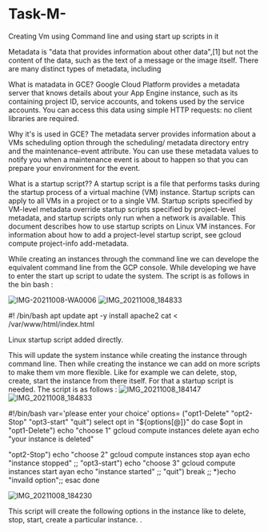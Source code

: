 # Task-M-
Creating Vm using Command line and using start up scripts in it 

Metadata is "data that provides information about other data",[1] but not the content of the data, such as the text of a message or the image itself. There are many distinct types of metadata, including


What is matadata in GCE? 
Google Cloud Platform provides a metadata server that knows details about your App Engine instance, such as its containing project ID, service accounts, and tokens used by the service accounts. You can access this data using simple HTTP requests: no client libraries are required.

Why it's is used in GCE? 
The metadata server provides information about a VMs scheduling option through the scheduling/ metadata directory entry and the maintenance-event attribute. You can use these metadata values to notify you when a maintenance event is about to happen so that you can prepare your environment for the event.

What is a startup script?? 
A startup script is a file that performs tasks during the startup process of a virtual machine (VM) instance. Startup scripts can apply to all VMs in a project or to a single VM. Startup scripts specified by VM-level metadata override startup scripts specified by project-level metadata, and startup scripts only run when a network is available. This document describes how to use startup scripts on Linux VM instances. For information about how to add a project-level startup script, see gcloud compute project-info add-metadata.


While creating an instances through the command line we can develope the equivalent command line from the GCP console. While developing we have to enter the start up script to udate the system. 
The script is as follows in the bin bash :


![IMG-20211008-WA0006](https://user-images.githubusercontent.com/92073589/136561305-7d61526d-3934-443c-97c7-b07b56584188.jpg)
![IMG_20211008_184833](https://user-images.githubusercontent.com/92073589/136564342-504d73d0-6279-48f9-8a37-5746d56e6e59.jpg)



#! /bin/bash
 apt update
 apt -y install apache2
 cat <<EOF > /var/www/html/index.html
 <html><body><p>Linux startup script added directly.</p></body></html>

This will update the system instance while creating the instance through command line. 
Then while creating the instance we can add on  more scripts to make them vm more flexible. 
Like for example we can delete, stop, create, start the instance from there itself. For that a startup script is needed. The script is as follows :
![IMG_20211008_184147](https://user-images.githubusercontent.com/92073589/136563335-399a69e1-b6ed-44e3-b203-4093e185d423.jpg)
 ![IMG_20211008_184833](https://user-images.githubusercontent.com/92073589/136564228-5143b549-ad1d-4d5e-b3fc-09aa0a030e2b.jpg)




#!/bin/bash
var='please enter your choice'
options= ("opt1-Delete" "opt2-Stop" "opt3-start" "quit")
select opt in "${options[@]}"
do
case $opt in
"opt1-Delete")
echo "choose 1"
gcloud compute instances delete ayan
echo "your instance is deleted"

"opt2-Stop")
echo "choose 2"
gcloud compute instances stop ayan
echo "instance stopped"
;;
"opt3-start")
echo "choose 3"
gcloud compute instances start ayan
echo "instance started"
;;
"quit")
break
;;
*)echo "invaild option";;
esac
done

![IMG_20211008_184230](https://user-images.githubusercontent.com/92073589/136563577-9861ce27-bb5b-4243-895e-e1515529bec5.jpg)


This script will create the following options in the instance like to delete, stop, start, create a particular instance.
.
